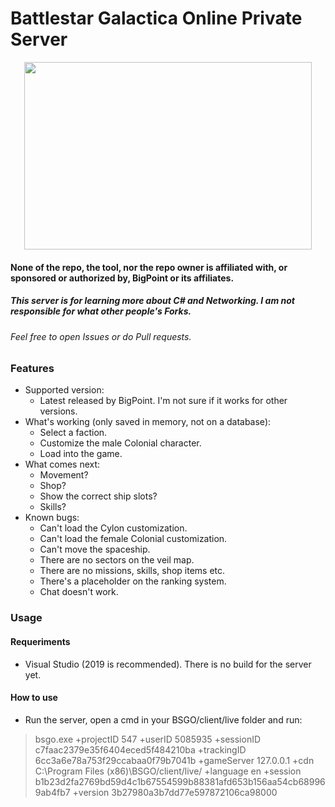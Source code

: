 # Battlestar Galactica Online Private Server

<p align="center">
  <img width="460" height="300" src="https://vignette.wikia.nocookie.net/bsgoguide/images/2/2f/BGO_Logo_Glow.png/revision/latest?cb=20140128015211">
</p>

#### None of the repo, the tool, nor the repo owner is affiliated with, or sponsored or authorized by, BigPoint or its affiliates.
##### This server is for learning more about C# and Networking. I am not responsible for what other people's Forks.
###### Feel free to open Issues or do Pull requests.

### Features
- Supported version:
  - Latest released by BigPoint. I'm not sure if it works for other versions.
- What's working (only saved in memory, not on a database):
  - Select a faction.
  - Customize the male Colonial character.
  - Load into the game.
- What comes next:
  - Movement?
  - Shop?
  - Show the correct ship slots?
  - Skills?
- Known bugs:
  - Can't load the Cylon customization.
  - Can't load the female Colonial customization.
  - Can't move the spaceship.
  - There are no sectors on the veil map.
  - There are no missions, skills, shop items etc.
  - There's a placeholder on the ranking system.
  - Chat doesn't work.
  
  
### Usage
  
#### Requeriments
- Visual Studio (2019 is recommended). There is no build for the server yet.
  
#### How to use
- Run the server, open a cmd in your BSGO/client/live folder and run:
> bsgo.exe +projectID 547 +userID 5085935 +sessionID c7faac2379e35f6404eced5f484210ba +trackingID 6cc3a6e78a753f29ccabaa0f79b7041b +gameServer 127.0.0.1 +cdn C:\Program Files (x86)\BSGO/client/live/ +language en +session b1b23d2fa2769bd59d4c1b67554599b88381afd653b156aa54cb689969ab4fb7 +version 3b27980a3b7dd77e597872106ca98000 

